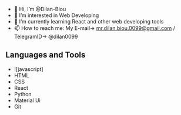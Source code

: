 - 👋 Hi, I’m @Dilan-Biou
- 👀 I’m interested in Web Developing
- 🌱 I’m currently learning React and other web developing tools
- 📫 How to reach me: My E-mail-> mr.dilan.biou.0099@gmail.com / TelegramID-> @dilan0099

## Languages and Tools

- ![javascript]
- HTML
- CSS
- React
- Python
- Material Ui
- Git


<!---
Dilan-Biou/Dilan-Biou is a ✨ special ✨ repository because its `README.md` (this file) appears on your GitHub profile.
You can click the Preview link to take a look at your changes.
--->
